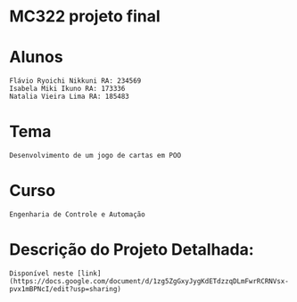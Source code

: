 # **MC322 projeto final**

# **Alunos**
    Flávio Ryoichi Nikkuni RA: 234569
	Isabela Miki Ikuno RA: 173336
	Natalia Vieira Lima RA: 185483
	

# **Tema**
    Desenvolvimento de um jogo de cartas em POO

# **Curso**
    Engenharia de Controle e Automação

# **Descrição do Projeto Detalhada:**
    Disponível neste [link](https://docs.google.com/document/d/1zg5ZgGxyJygKdETdzzqDLmFwrRCRNVsx-pvx1mBPNcI/edit?usp=sharing)
